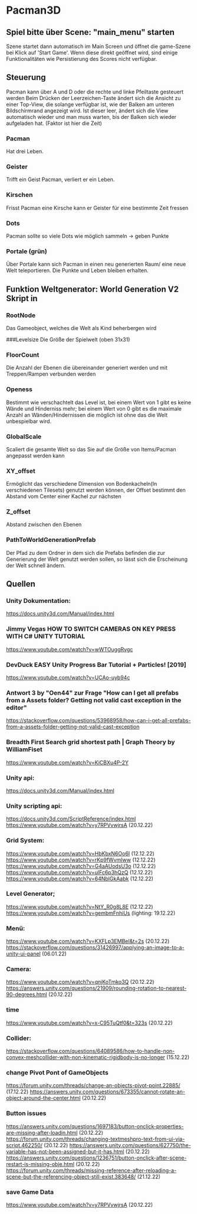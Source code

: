 # Pacman3D
 
## Spiel bitte über Scene: "main_menu" starten 
Szene startet dann automatisch im Main Screen und öffnet die game-Szene bei Klick auf 'Start Game'. Wenn diese direkt geöffnet wird, sind einige Funktionalitäten wie Persistierung des Scores nicht verfügbar.

## Steuerung
Pacman kann über A und D oder die rechte und linke Pfeiltaste gesteuert werden
Beim Drücken der Leerzeichen-Taste ändert sich die Ansicht zu einer Top-View, die solange verfügbar ist, wie der Balken am unteren Bildschirmrand angezeigt wird. Ist dieser leer, ändert sich die View automatisch wieder und man muss warten, bis der Balken sich wieder aufgeladen hat. (Faktor ist hier die Zeit)

### Pacman 
Hat drei Leben.

### Geister
Trifft ein Geist Pacman, verliert er ein Leben.

### Kirschen
Frisst Pacman eine Kirsche kann er Geister für eine bestimmte Zeit fressen

### Dots 
Pacman sollte so viele Dots wie möglich sammeln -> geben Punkte

### Portale (grün)
Über Portale kann sich Pacman in einen neu generierten Raum/ eine neue Welt teleportieren. Die Punkte und Leben bleiben erhalten.
 
 

## Funktion Weltgenerator: World Generation V2 Skript in 
 
### RootNode
Das Gameobject, welches die Welt als Kind beherbergen wird

###Levelsize
Die Größe der Spielwelt (oben 31x31)

### FloorCount
Die Anzahl der Ebenen die übereinander generiert werden und mit Treppen/Rampen verbunden werden

### Openess
Bestimmt wie verschachtelt das Level ist, bei einem Wert von 1 gibt es keine Wände und Hinderniss mehr; bei einem Wert von 0 gibt es die maximale Anzahl an Wänden/Hindernissen die möglich ist ohne das die Welt unbespielbar wird.

### GlobalScale
Scaliert die gesamte Welt so das Sie auf die Größe von Items/Pacman angepasst werden kann

### XY_offset
Ermöglicht das verschiedene Dimension von Bodenkacheln(In verschiedenen Tilesets) genutzt werden können, der Offset bestimmt den Abstand vom Center einer Kachel zur nächsten

### Z_offset
Abstand zwischen den Ebenen

### PathToWorldGenerationPrefab
Der Pfad zu dem Ordner in dem sich die Prefabs befinden die zur Generierung der Welt genutzt werden sollen, so lässt sich die Erscheinung der Welt schnell ändern.
 
 ## Quellen

### Unity Dokumentation: 
https://docs.unity3d.com/Manual/index.html 

### Jimmy Vegas HOW TO SWITCH CAMERAS ON KEY PRESS WITH C# UNITY TUTORIAL 
https://www.youtube.com/watch?v=wWTOuggRvgc 


### DevDuck EASY Unity Progress Bar Tutorial + Particles! [2019]
https://www.youtube.com/watch?v=UCAo-uyb94c

### Antwort 3 by "Oen44" zur Frage "How can I get all prefabs from a Assets folder? Getting not valid cast exception in the editor"
https://stackoverflow.com/questions/53968958/how-can-i-get-all-prefabs-from-a-assets-folder-getting-not-valid-cast-exception


### Breadth First Search grid shortest path | Graph Theory by WilliamFiset
https://www.youtube.com/watch?v=KiCBXu4P-2Y


### Unity api:
https://docs.unity3d.com/Manual/index.html
### Unity scripting api: 
https://docs.unity3d.com/ScriptReference/index.html
https://www.youtube.com/watch?v=y7RPVvwjrsA (20.12.22)

### Grid System:
https://www.youtube.com/watch?v=HbKbxN6Oo6I (12.12.22)
https://www.youtube.com/watch?v=rKp9fWvmIww (12.12.22)
https://www.youtube.com/watch?v=G4aAUodsU3o (12.12.22)
https://www.youtube.com/watch?v=ulFc6p3hQzQ (12.12.22)
https://www.youtube.com/watch?v=64NblGkAabk (12.12.22)

### Level Generator;
https://www.youtube.com/watch?v=NtY_R0g8L8E (12.12.22)
https://www.youtube.com/watch?v=gembmFnhiUs (lighting: 19.12.22)

### Menü:
https://www.youtube.com/watch?v=KXFLp3EMBeI&t=2s (20.12.22)
https://stackoverflow.com/questions/31426997/applying-an-image-to-a-unity-ui-panel (06.01.22)

### Camera:
https://www.youtube.com/watch?v=qnjKoTmko3Q (20.12.22)
https://answers.unity.com/questions/21909/rounding-rotation-to-nearest-90-degrees.html (20.12.22)

### time
https://www.youtube.com/watch?v=x-C95TuQtf0&t=323s (20.12.22)

### Collider:
https://stackoverflow.com/questions/64089586/how-to-handle-non-convex-meshcollider-with-non-kinematic-rigidbody-is-no-longer (15.12.22)

### change Pivot Pont of GameObjects
https://forum.unity.com/threads/change-an-objects-pivot-point.22885/ (17.12.22)
https://answers.unity.com/questions/673355/cannot-rotate-an-object-around-the-center.html (20.12.22)

### Button issues
https://answers.unity.com/questions/1697183/button-onclick-properties-are-missing-after-loadin.html (20.12.22)
https://forum.unity.com/threads/changing-textmeshpro-text-from-ui-via-script.462250/ (20.12.22)
https://answers.unity.com/questions/627750/the-variable-has-not-been-assigned-but-it-has.html (20.12.22)
https://answers.unity.com/questions/1236751/button-onclick-after-scene-restart-is-missing-obje.html (20.12.22)
https://forum.unity.com/threads/missing-reference-after-reloading-a-scene-but-the-referencing-object-still-exist.383648/ (21.12.22)

### save Game Data
https://www.youtube.com/watch?v=y7RPVvwjrsA (20.12.22)
